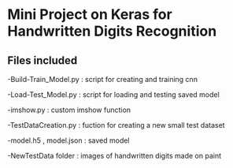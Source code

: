 # Mini Project on Keras for Handwritten Digits Recognition

## Files included

-Build-Train_Model.py : script for creating and training cnn

-Load-Test_Model.py   : script for loading and testing saved model

-imshow.py    : custom imshow function

-TestDataCreation.py : fuction for creating a new small test dataset

-model.h5
, model.json :  saved model

-NewTestData folder : images of handwritten digits made on paint
